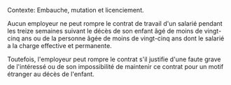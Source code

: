 Contexte: Embauche, mutation et licenciement.

Aucun employeur ne peut rompre le contrat de travail d'un salarié pendant les treize semaines suivant le décès de son enfant âgé de moins de vingt-cinq ans ou de la personne âgée de moins de vingt-cinq ans dont le salarié a la charge effective et permanente.

Toutefois, l'employeur peut rompre le contrat s'il justifie d'une faute grave de l'intéressé ou de son impossibilité de maintenir ce contrat pour un motif étranger au décès de l'enfant.